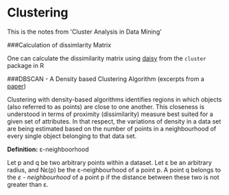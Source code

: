 # Clustering

This is the notes from 'Cluster Analysis in Data Mining'

###Calculation of dissimlarity Matrix

One can calculate the dissimilarity matrix using [daisy](https://stat.ethz.ch/R-manual/R-devel/library/cluster/html/daisy.html)
from the `cluster` package in R

###DBSCAN - A Density based Clustering Algorithm 
(excerpts from a [paper](http://www.academia.edu/8142139/Density_Based_Clustering_with_DBSCAN_and_OPTICS_-_Literature_Review))

Clustering with density-based algorithms identifies regions in which objects (also referred to as points) are close to one another. This closeness is understood in terms of proximity (dissimilarity) measure best suited for a given set of attributes. In that respect, the variations of density in a data set are being estimated based on the number of points in a neighbourhood of every single object belonging to that data set.

**Definition:** ɛ-neighboorhood

Let p and q be two arbitrary points within a dataset. Let ɛ be an arbitrary radius, and Nɛ(p) be the ɛ-neighbourhood of a point p. A point q belongs to the _ɛ - neighbourhood_ of a point p if the distance between these two is not greater than ɛ.




